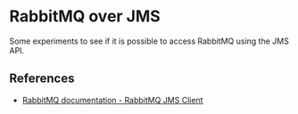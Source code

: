 # RabbitMQ over JMS

Some experiments to see if it is possible to access RabbitMQ using the JMS API.

## References

* [RabbitMQ documentation -  RabbitMQ JMS Client ](https://www.rabbitmq.com/jms-client.html)
